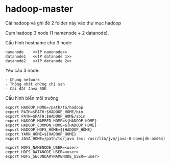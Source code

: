 # hadoop-master

Cài hadoop và ghi đè 2 folder này vào thư mục hadoop

Cụm hadoop 3 node (1 namenode + 2 datanode).


Cấu hình hostname cho 3 node:

	namenode 	<<IP namenode>>
	datanode1 	<<IP datanode 1>>
	datanode2	<<IP datanode 2>>

Yêu cầu 3 node:
	
	- Chung network
	- Thống nhất chứng chỉ ssh
	- Cài đặt Java SDK

Cấu hình biến môi trường:
	
	export HADOOP_HOME=/path/to/hadoop
	export PATH=$PATH:$HADOOP_HOME/bin
	export PATH=$PATH:$HADOOP_HOME/sbin
	export HADOOP_MAPRED_HOME=${HADOOP_HOME}
	export HADOOP_COMMON_HOME=${HADOOP_HOME}
	export HADOOP_HDFS_HOME=${HADOOP_HOME}
	export YARN_HOME=${HADOOP_HOME}
	export JAVA_HOME=/path/to/java (ex: /usr/lib/jvm/java-8-openjdk-amd64)

	export HDFS_NAMENODE_USER=<user>
	export HDFS_DATANODE_USER=<user>
	export HDFS_SECONDARYNAMENODE_USER=<user>


